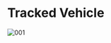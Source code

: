 # Tracked Vehicle







![001](https://github.com/user-attachments/assets/cbc0f290-3b92-4dfe-b4e3-e438e502a575)
































